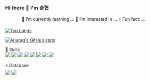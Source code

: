 ### Hi there 👋 I'm 승현

<div align=center>


🌱 I’m currently learning ...
🌱 I’m interested in ...
⚡ Fun fact: ...

</div>

[![Top Langs](https://github-readme-stats.vercel.app/api/top-langs/?username=ksh0403)](https://github.com/anuraghazra/github-readme-stats)

[![Anurag's GitHub stats](https://github-readme-stats.vercel.app/api?username=ksh0403)](https://github.com/anuraghazra/github-readme-stats)


🚀 Skills<br>
<img src="https://img.shields.io/badge/Python-3776AB?style=for-the-badge&logo=python&logoColor=white"/>
<img src="https://img.shields.io/badge/Node.js-43853D?style=for-the-badge&logo=node.js&logoColor=white"/>
<img src="https://img.shields.io/badge/C%2B%2B-00599C?style=for-the-badge&logo=c%2B%2B&logoColor=white"/>
<img src="https://img.shields.io/badge/Java-ED8B00?style=for-the-badge&logo=openjdk&logoColor=white"/>
<img src="https://img.shields.io/badge/Spring-6DB33F?style=for-the-badge&logo=spring&logoColor=white"/>
<img src="https://img.shields.io/badge/Flask-000000?style=for-the-badge&logo=flask&logoColor=white"/>
<img src="https://img.shields.io/badge/MySQL-00000F?style=for-the-badge&logo=mysql&logoColor=white"/>
<img src="https://img.shields.io/badge/Unity-100000?style=for-the-badge&logo=unity&logoColor=white"/>

⚡ Database<br>
<img src="https://img.shields.io/badge/MySQL-005C84?style=for-the-badge&logo=mysql&logoColor=white"/>
<img src="https://img.shields.io/badge/Oracle-F80000?style=for-the-badge&logo=Oracle&logoColor=white"/>


<!--
**ksh0403/ksh0403** is a ✨ _special_ ✨ repository because its `README.md` (this file) appears on your GitHub profile.

Here are some ideas to get you started:

- 🔭 I’m currently working on ...
- 🌱 I’m currently learning ...
- 👯 I’m looking to collaborate on ...
- 🤔 I’m looking for help with ...
- 💬 Ask me about ...
- 📫 How to reach me: ...
- 😄 Pronouns: ...
- ⚡ Fun fact: ...
-->
